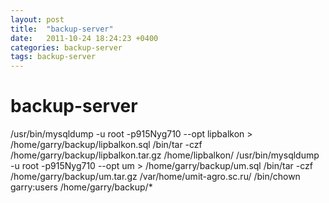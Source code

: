 ```yaml
---
layout: post
title:  "backup-server"
date:   2011-10-24 18:24:23 +0400
categories: backup-server
tags: backup-server
---
```


# backup-server
/usr/bin/mysqldump -u root -p915Nyg710 --opt lipbalkon > /home/garry/backup/lipbalkon.sql
/bin/tar -czf /home/garry/backup/lipbalkon.tar.gz /home/lipbalkon/
/usr/bin/mysqldump -u root -p915Nyg710 --opt um > /home/garry/backup/um.sql
/bin/tar -czf /home/garry/backup/um.tar.gz /var/home/umit-agro.sc.ru/
/bin/chown garry:users /home/garry/backup/*